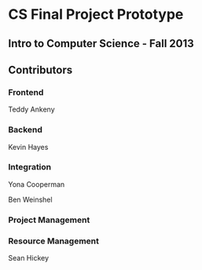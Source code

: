 # CS Final Project Prototype

## Intro to Computer Science - Fall 2013

## Contributors

### Frontend

Teddy Ankeny

### Backend
Kevin Hayes

### Integration

Yona Cooperman

Ben Weinshel


### Project Management

### Resource Management
Sean Hickey
